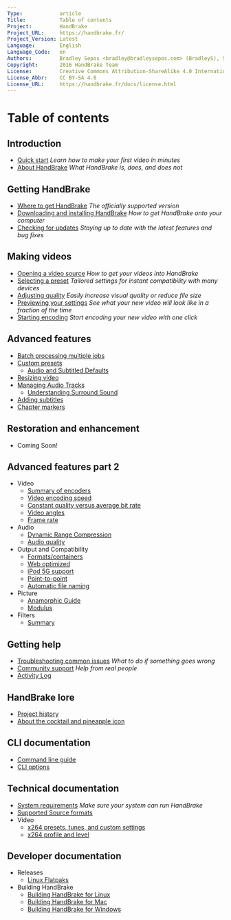 ```yaml
---
Type:            article
Title:           Table of contents
Project:         HandBrake
Project_URL:     https://handbrake.fr/
Project_Version: Latest
Language:        English
Language_Code:   en
Authors:         Bradley Sepos <bradley@bradleysepos.com> (BradleyS), Scott (s55)
Copyright:       2016 HandBrake Team
License:         Creative Commons Attribution-ShareAlike 4.0 International
License_Abbr:    CC BY-SA 4.0
License_URL:     https://handbrake.fr/docs/license.html
---
```


Table of contents
=================

## Introduction

<!-- TODO: link to contributing guide -->

- [Quick start](introduction/quick-start.html)
  *Learn how to make your first video in minutes*
- [About HandBrake](introduction/about.html)
  *What HandBrake is, does, and does not*


## Getting HandBrake

- [Where to get HandBrake](get-handbrake/where-to-get-handbrake.html)
  *The officially supported version*
- [Downloading and installing HandBrake](get-handbrake/download-and-install.html)
  *How to get HandBrake onto your computer*
- [Checking for updates](get-handbrake/check-for-updates.html)
  *Staying up to date with the latest features and bug fixes*


## Making videos

- [Opening a video source](workflow/open-video-source.html)
  *How to get your videos into HandBrake*
- [Selecting a preset](workflow/select-preset.html)
  *Tailored settings for instant compatibility with many devices*
- [Adjusting quality](workflow/adjust-quality.html)
  *Easily increase visual quality or reduce file size*
- [Previewing your settings](workflow/preview-settings.html)
  *See what your new video will look like in a fraction of the time*
- [Starting encoding](workflow/start-encoding.html)
  *Start encoding your new video with one click*


## Advanced features

- [Batch processing multiple jobs](advanced/batch-queue.html)   
- [Custom presets](advanced/custom-presets.html) 
  - [Audio and Subtitled Defaults](advanced/audio-subtitle-defaults.html) 
- [Resizing video](advanced/resizing-video.html) 
- [Managing Audio Tracks](advanced/managing-audio.html)
  - [Understanding Surround Sound](advanced/surround-sound.html)
- [Adding subtitles](advanced/subtitles.html) 
- [Chapter markers](advanced/chapter-markers.html) 
<!-- - [Post-processing metadata](advanced/post-processing.html) -->


## Restoration and enhancement

- Coming Soon!
<!--
- Common video problems
  - Cropping, Black bars at top/bottom or sides
  - Combing effects caused by interlacing or telecine
    - Detelecine filter
    - Decomb filter vs. Deinterlace filter
    - Bob mode and frame rates, motion
  - Noise (grainy appearance and/or color splotches)
    - Denoise filters: NLMeans and HQDN3D
  - Blocky picture
    - Deblock filter
  - Stretched picture (too wide or too tall)
    - Scaling and anamorphic
- Common audio problems
  - Volume level too low
  - Dynamics too wide (soft whispers, loud booms)
-->

## Advanced features part 2

- Video
  <!-- - [Video source type](advanced/video-sources.html) -->
  - [Summary of encoders](technical/video-codecs.html) 
  - [Video encoding speed](advanced/video-encoding-performance.html)
  - [Constant quality versus average bit rate](technical/video-cq-vs-abr.html) 
  - [Video angles](advanced/video-angles.html)
  - [Frame rate](advanced/frame-rates.html)
- Audio
  - [Dynamic Range Compression](advanced/dynamic-range-compression.html) 
  - [Audio quality](advanced/audio-quality.html)
- Output and Compatibility
  - [Formats/containers](advanced/containers.html)
  - [Web optimized](advanced/web-optimised.html)
  - [iPod 5G support](advanced/old-ipod-support.html)
  - [Point-to-point](advanced/point-to-point.html)
  - [Automatic file naming](advanced/automatic-file-naming.html)
- Picture
  - [Anamorphic Guide](advanced/anamorphic-guide.html) 
  - [Modulus](advanced/modulus.html) 
- Filters
  - [Summary](advanced/filters-summary.html)

## Getting help

- [Troubleshooting common issues](help/troubleshooting-common-issues.html)
  *What to do if something goes wrong*
- [Community support](help/community-support.html)
  *Help from real people*
- [Activity Log](help/activity-log.html) 


## HandBrake lore

- [Project history](about/history.html)
- [About the cocktail and pineapple icon](about/the-icon.html) 


## CLI documentation

- [Command line guide](cli/cli-guide.html)
- [CLI options](cli/cli-options.html)


## Technical documentation

- [System requirements](technical/system-requirements.html)
  *Make sure your system can run HandBrake*
- [Supported Source formats](technical/source-formats.html)
- Video
  - [x264 presets, tunes, and custom settings](technical/video-x264-presets-tunes.html) 
  - [x264 profile and level](technical/video-x264-profiles-levels.html) 
<!--
- Advanced Filter Settings
- Advanced preferences
-->

## Developer documentation

- Releases
  - [Linux Flatpaks](developer/flatpak-repo.html)
- Building HandBrake
  - [Building HandBrake for Linux](developer/build-linux.html)
  - [Building HandBrake for Mac](developer/build-mac.html)
  - [Building HandBrake for Windows](developer/build-windows.html)

